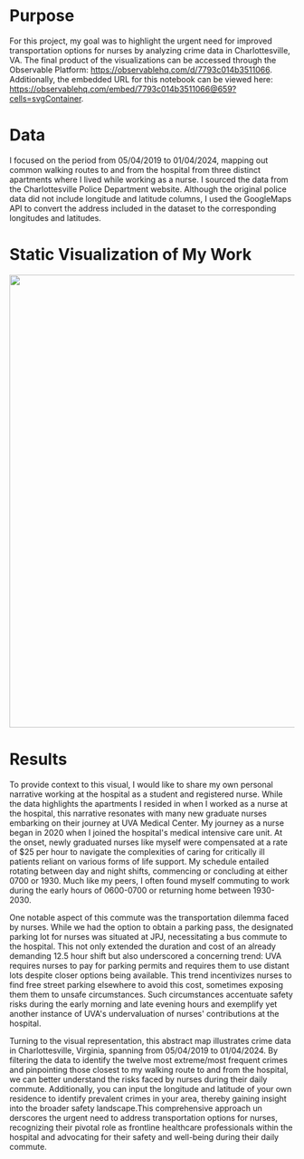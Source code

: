 # Purpose
For this project, my goal was to highlight the urgent need for improved transportation options for nurses by analyzing crime data in Charlottesville, VA.
The final product of the visualizations can be accessed through the Observable Platform: https://observablehq.com/d/7793c014b3511066.
Additionally, the embedded URL for this notebook can be viewed here: https://observablehq.com/embed/7793c014b3511066@659?cells=svgContainer.

# Data
I focused on the period from 05/04/2019 to 01/04/2024, mapping out common walking routes to and from the hospital from three distinct apartments where I lived while working as a nurse. I sourced the data from the Charlottesville Police Department website. Although the original police data did not include longitude and latitude columns, I used the GoogleMaps API to convert the address included in the dataset to the corresponding longitudes and latitudes. 

# Static Visualization of My Work
<img src = "actual_final_dataviz.png" width = "800">

# Results
To provide context to this visual, I would like to share my own personal narrative working at the hospital as a student and registered nurse. While the data highlights the apartments I resided in when I worked as a nurse at the hospital, this narrative resonates with many new graduate nurses embarking on their journey at UVA Medical Center. My journey as a nurse began in 2020 when I joined the hospital's medical intensive care unit. At the onset, newly graduated nurses like myself were compensated at a rate of $25 per hour to navigate the complexities of caring for critically ill patients reliant on various forms of life support. My schedule entailed rotating between day and night shifts, commencing or concluding at either 0700 or 1930. Much like my peers, I often found myself commuting to work during the early hours of 0600-0700 or returning home between 1930-2030.

One notable aspect of this commute was the transportation dilemma faced by nurses. While we had the option to obtain a parking pass, the designated parking lot for nurses was situated at JPJ, necessitating a bus commute to the hospital. This not only extended the duration and cost of an already demanding 12.5 hour shift but also underscored a concerning trend: UVA requires nurses to pay for parking permits and requires them to use distant lots despite closer options being available. This trend incentivizes nurses to find free street parking elsewhere to avoid this cost, sometimes exposing them them to unsafe circumstances. Such circumstances accentuate safety risks during the early morning and late evening hours and exemplify yet another instance of UVA's undervaluation of nurses' contributions at the hospital.

Turning to the visual representation, this abstract map illustrates crime data in Charlottesville, Virginia, spanning from 05/04/2019 to 01/04/2024. By filtering the data to identify the twelve most extreme/most frequent crimes and pinpointing those closest to my walking route to and from the hospital, we can better understand the risks faced by nurses during their daily commute. Additionally, you can input the longitude and latitude of your own residence to identify prevalent crimes in your area, thereby gaining insight into the broader safety landscape.This comprehensive approach un derscores the urgent need to address transportation options for nurses, recognizing their pivotal role as frontline healthcare professionals within the hospital and advocating for their safety and well-being during their daily commute.

